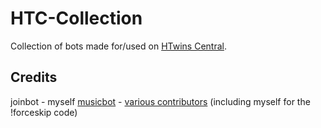 # HTC-Collection
Collection of bots made for/used on [HTwins Central](https://discord.gg/011z1ORKMpEtNwD7b).

## Credits
joinbot - myself
[musicbot](https://github.com/Just-Some-Bots/MusicBot) - [various contributors](https://github.com/Just-Some-Bots/MusicBot/graphs/contributors) (including myself for the !forceskip code)
